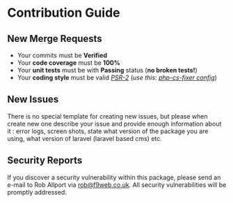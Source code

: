 # Contribution Guide


## New Merge Requests

- Your commits must be **Verified**
- Your **code coverage** must be **100%**
- Your **unit tests** must be with **Passing** status (**no broken tests!**)
- Your **coding style** must be valid [*PSR-2*](https://www.php-fig.org/psr/psr-2/) (*use this:* [*php-cs-fixer config*](https://gitlab.com/snippets/1749141))


## New Issues

There is no special template for creating new issues, but please when create new one describe your issue and provide enough information about it : error logs, screen shots, state what version of the package you are using, what version of laravel (laravel based cms) etc.


## Security Reports

If you discover a security vulnerability within this package, please send an e-mail to Rob Allport via [rob@f9web.co.uk](mailto:rob@f9web.co.uk). All security vulnerabilities will be promptly addressed.

